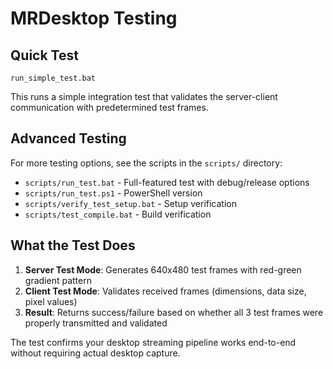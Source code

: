 # MRDesktop Testing

## Quick Test
```batch
run_simple_test.bat
```
This runs a simple integration test that validates the server-client communication with predetermined test frames.

## Advanced Testing
For more testing options, see the scripts in the `scripts/` directory:
- `scripts/run_test.bat` - Full-featured test with debug/release options
- `scripts/run_test.ps1` - PowerShell version
- `scripts/verify_test_setup.bat` - Setup verification
- `scripts/test_compile.bat` - Build verification

## What the Test Does
1. **Server Test Mode**: Generates 640x480 test frames with red-green gradient pattern
2. **Client Test Mode**: Validates received frames (dimensions, data size, pixel values)
3. **Result**: Returns success/failure based on whether all 3 test frames were properly transmitted and validated

The test confirms your desktop streaming pipeline works end-to-end without requiring actual desktop capture.